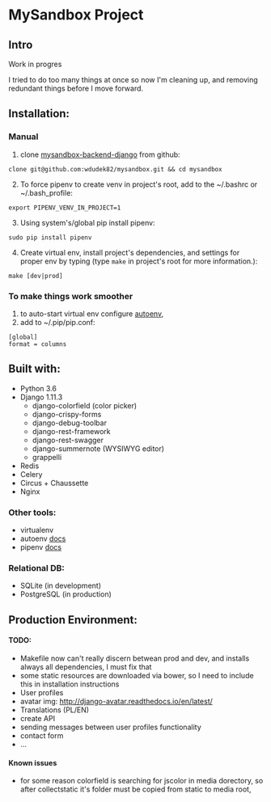 # MySandbox Project

## Intro
Work in progres<br>

I tried to do too many things at once so now I'm cleaning up, and removing redundant things
before I move forward.

## Installation:
### Manual
1. clone 
[mysandbox-backend-django](https://github.com/wdudek82/mysandbox)
from github: 
```
clone git@github.com:wdudek82/mysandbox.git && cd mysandbox
```
2. To force pipenv to create venv in project's root,
add to the ~/.bashrc or ~/.bash_profile:
```
export PIPENV_VENV_IN_PROJECT=1
```
3. Using system's/global pip install pipenv: 
```
sudo pip install pipenv
```  
4. Create virtual env, install project's dependencies,
and settings for proper env by typing
(type ```make``` in project's root for more information.): 
```
make [dev|prod]
```

### To make things work smoother
1. to auto-start virtual env configure [autoenv](https://github.com/kennethreitz/autoenv),
2. add to ~/.pip/pip.conf:<br>
```
[global]
format = columns
```

## Built with:
- Python 3.6
- Django 1.11.3
    - django-colorfield (color picker)
    - django-crispy-forms
    - django-debug-toolbar
    - django-rest-framework
    - django-rest-swagger
    - django-summernote (WYSIWYG editor)
    - grappelli
- Redis
- Celery
- Circus + Chaussette
- Nginx

### Other tools:
- virtualenv
- autoenv [docs](https://github.com/kennethreitz/autoenv)
- pipenv [docs](https://github.com/kennethreitz/pipenv)

### Relational DB:
- SQLite (in development)
- PostgreSQL (in production)

## Production Environment:


#### TODO:
- Makefile now can't really discern betwean prod and dev, and installs always all dependencies,
I must fix that
- some static resources are downloaded via bower, so I need to include this in installation instructions
- User profiles
- avatar img: http://django-avatar.readthedocs.io/en/latest/
- Translations (PL/EN)
- create API
- sending messages between user profiles functionality
- contact form
- ...

#### Known issues
- for some reason colorfield is searching for jscolor in media dorectory, so after collectstatic it's folder must be copied
 from static to media root,
